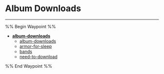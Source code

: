 # Album Downloads

----

%% Begin Waypoint %%

- **[album-downloads](../../..//Blog/album-downloads/album-downloads.md)**
	- [album-downloads](../../..//Blog/album-downloads/album-downloads.md)
	- [armor-for-sleep](armor-for-sleep.md)
	- [bands](bands.md)
	- [need-to-download](need-to-download.md)

%% End Waypoint %%
